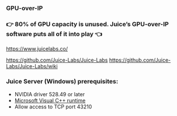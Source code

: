 ### GPU-over-IP
### 👉 80% of GPU capacity is unused. Juice’s GPU-over-IP software puts all of it into play 👈
https://www.juicelabs.co/

https://github.com/Juice-Labs/Juice-Labs
https://github.com/Juice-Labs/Juice-Labs/wiki

### Juice Server (Windows) prerequisites:
- NVIDIA driver 528.49 or later
- [Microsoft Visual C++ runtime](https://download.visualstudio.microsoft.com/download/pr/eaab1f82-787d-4fd7-8c73-f782341a0c63/917C37D816488545B70AFFD77D6E486E4DD27E2ECE63F6BBAAF486B178B2B888/VC_redist.x64.exe)
- Allow access to TCP port 43210

  



